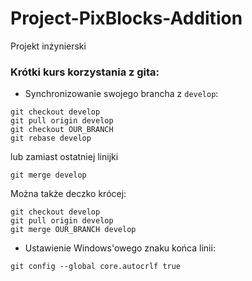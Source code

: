 # Project-PixBlocks-Addition
Projekt inżynierski

### Krótki kurs korzystania z gita:
- Synchronizowanie swojego brancha z `develop`:
```
git checkout develop
git pull origin develop
git checkout OUR_BRANCH
git rebase develop
```
lub zamiast ostatniej linijki
```
git merge develop
```
Można także deczko krócej:
```
git checkout develop
git pull origin develop
git merge OUR_BRANCH develop
```

- Ustawienie Windows'owego znaku końca linii:
```
git config --global core.autocrlf true
```
